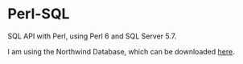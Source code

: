 # Perl-SQL
SQL API with Perl, using Perl 6 and SQL Server 5.7.

I am using the Northwind Database, which can be downloaded [here](https://documentation.alphasoftware.com/pages/GettingStarted/GettingStartedTutorials/Basic%20Tutorials/Northwind/northwindMySQL.xml).
